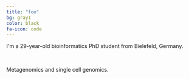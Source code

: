 ```yaml
---
title: "foo"
bg: gray1
color: black
fa-icon: code
---
```


I'm a 29-year-old bioinformatics PhD student from Bielefeld, Germany.

<br/>

Metagenomics and single cell genomics.
